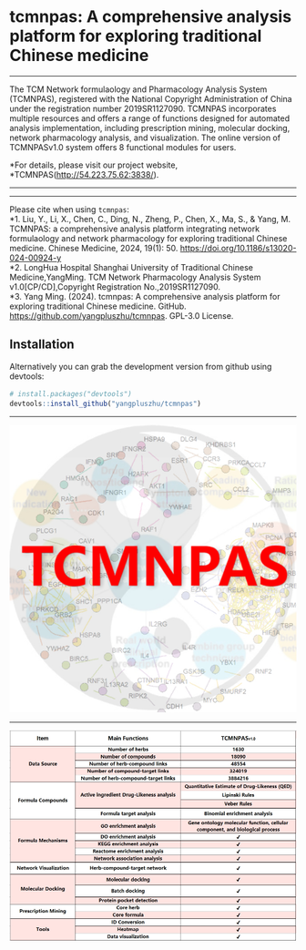 # tcmnpas: A comprehensive analysis platform for exploring traditional Chinese medicine

***
 The TCM Network formulaology and Pharmacology Analysis System (TCMNPAS), registered with the National Copyright Administration of China under the registration number 2019SR1127090. TCMNPAS incorporates multiple resources and offers a range of functions designed for automated analysis implementation, including prescription mining, molecular docking, network pharmacology analysis, and visualization. The online version of TCMNPASv1.0 system offers 8 functional modules for users.

*For details, please visit our project website,   
*TCMNPAS(http://54.223.75.62:3838/).

-----
***
Please cite when using `tcmnpas`:   
*1. Liu, Y., Li, X., Chen, C., Ding, N., Zheng, P., Chen, X., Ma, S., & Yang, M. TCMNPAS: a comprehensive analysis platform integrating network formulaology and network pharmacology for exploring traditional Chinese medicine. Chinese Medicine, 2024, 19(1): 50. https://doi.org/10.1186/s13020-024-00924-y  
*2. LongHua Hospital Shanghai University of Traditional Chinese Medicine,YangMing. TCM Network Pharmacology Analysis System v1.0[CP/CD],Copyright Registration No.,2019SR1127090.   
*3. Yang Ming. (2024). tcmnpas: A comprehensive analysis platform for exploring traditional Chinese medicine. GitHub. https://github.com/yangpluszhu/tcmnpas. GPL-3.0 License.


## Installation
Alternatively you can grab the
development version from github using devtools:
``` r
# install.packages("devtools")
devtools::install_github("yangpluszhu/tcmnpas")
```
***
![An image (JPG)](tcmnpaico.png)
***
![An image (png)](tcmnpasCom1_E.png)
